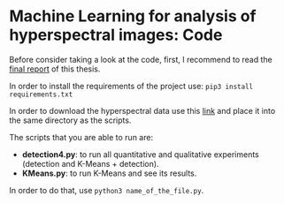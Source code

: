 # Machine Learning for analysis of hyperspectral images: Code
Before consider taking a look at the code, first, I recommend to read the [final report](https://github.com/davidcuberovalentin/TFG/blob/main/TFG_Final_Report_David_Cubero_Valentin.pdf) of this thesis.

In order to install the requirements of the project use: ``pip3 install requirements.txt``

In order to download the hyperspectral data use this [link](https://mega.nz/folder/wclElBAJ#MUlMT_Fq4KUE8I0SKU_H5A) and place it into the same directory as the scripts.

The scripts that you are able to run are:

*   **detection4.py**: to run all quantitative and qualitative experiments (detection and K-Means + detection).
*   **KMeans.py**: to run K-Means and see its results.

In order to do that, use ``python3 name_of_the_file.py``.
